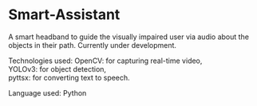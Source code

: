 # Smart-Assistant
A smart headband to guide the visually impaired user via audio about the objects in their path. Currently under development.

Technologies used: 
OpenCV: for capturing real-time video, <br>
YOLOv3: for object detection, <br>
pyttsx: for converting text to speech. <br>

Language used: Python
